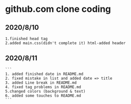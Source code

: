 # github.com clone coding

## 2020/8/10
   ```
   1.finished head tag
   2.added main.css(didn't complete it) html-added header
   ```
## 2020/8/11
    ```
    1. added finished date in README.md
    2. fixed mistake in list and added date => title
    3. added Line break in README.md
    4. fixed tag problems in README.md
    5.changed colors (background & text)
    6. added some touches to README.md
    ```
